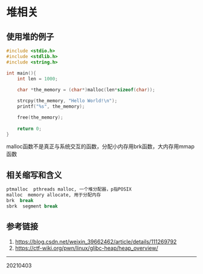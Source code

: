 # 堆相关


## 使用堆的例子
```c
#include <stdio.h>
#include <stdlib.h>
#include <string.h>

int main(){
    int len = 1000;
    
    char *the_memory = (char*)malloc(len*sizeof(char));

    strcpy(the_memory, "Hello World!\n");
    printf("%s", the_memory);

    free(the_memory);
    
    return 0;
}
```

malloc函数不是真正与系统交互的函数，分配小内存用brk函数，大内存用mmap函数  


## 相关缩写和含义
```r
ptmalloc  pthreads malloc, 一个堆分配器，p指POSIX
malloc  memory allocate, 用于分配内存
brk  break
sbrk  segment break
```


## 参考链接
1. https://blog.csdn.net/weixin_39662462/article/details/111269792
2. https://ctf-wiki.org/pwn/linux/glibc-heap/heap_overview/


---
20210403  
